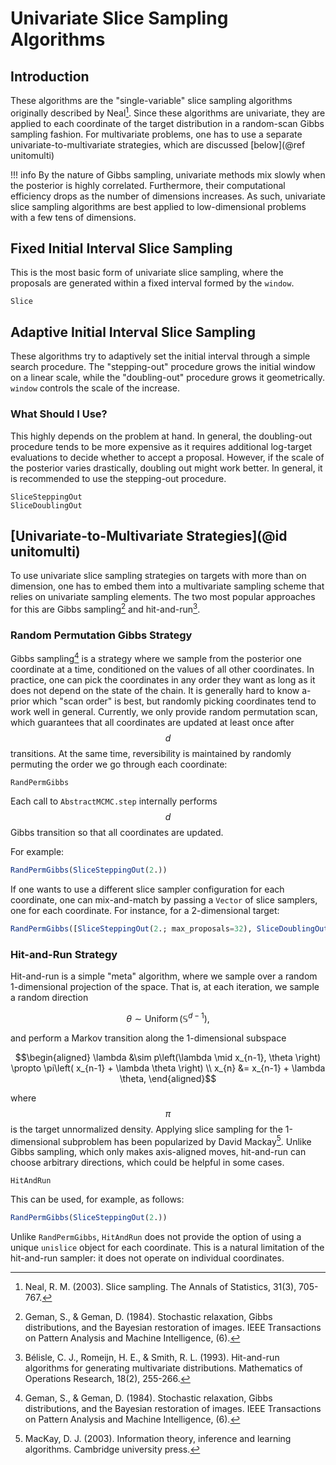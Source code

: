 
# Univariate Slice Sampling Algorithms

## Introduction
These algorithms are the "single-variable" slice sampling algorithms originally described by Neal[^N2003].
Since these algorithms are univariate, they are applied to each coordinate of the target distribution in a random-scan Gibbs sampling fashion.
For multivariate problems, one has to use a separate univariate-to-multivariate strategies, which are discussed [below](@ref unitomulti)


!!! info
    By the nature of Gibbs sampling, univariate methods mix slowly when the posterior is highly correlated.
    Furthermore, their computational efficiency drops as the number of dimensions increases.
    As such, univariate slice sampling algorithms are best applied to low-dimensional problems with a few tens of dimensions.

## Fixed Initial Interval Slice Sampling 
This is the most basic form of univariate slice sampling, where the proposals are generated within a fixed interval formed by the `window`.


```@docs
Slice
```

## Adaptive Initial Interval Slice Sampling

These algorithms try to adaptively set the initial interval through a simple search procedure.
The "stepping-out" procedure grows the initial window on a linear scale, while the "doubling-out" procedure grows it geometrically.
`window` controls the scale of the increase.

### What Should I Use?
This highly depends on the problem at hand.
In general, the doubling-out procedure tends to be more expensive as it requires additional log-target evaluations to decide whether to accept a proposal.
However, if the scale of the posterior varies drastically, doubling out might work better.
In general, it is recommended to use the stepping-out procedure.

```@docs
SliceSteppingOut
SliceDoublingOut
```

## [Univariate-to-Multivariate Strategies](@id unitomulti)
To use univariate slice sampling strategies on targets with more than on dimension, one has to embed them into a multivariate sampling scheme that relies on univariate sampling elements.
The two most popular approaches for this are Gibbs sampling[^GG1984] and hit-and-run[^BRS1993].

### Random Permutation Gibbs Strategy
Gibbs sampling[^GG1984] is a strategy where we sample from the posterior one coordinate at a time, conditioned on the values of all other coordinates.
In practice, one can pick the coordinates in any order they want as long as it does not depend on the state of the chain.
It is generally hard to know a-prior which "scan order" is best, but randomly picking coordinates tend to work well in general.
Currently, we only provide random permutation scan, which guarantees that all coordinates are updated at least once after $$d$$ transitions.
At the same time, reversibility is maintained by randomly permuting the order we go through each coordinate:
```@docs
RandPermGibbs
```
Each call to `AbstractMCMC.step` internally performs $$d$$ Gibbs transition so that all coordinates are updated.

For example:
```julia
RandPermGibbs(SliceSteppingOut(2.))
```

If one wants to use a different slice sampler configuration for each coordinate, one can mix-and-match by passing a `Vector` of slice samplers, one for each coordinate.
For instance, for a 2-dimensional target:
```julia
RandPermGibbs([SliceSteppingOut(2.; max_proposals=32), SliceDoublingOut(2.),])
```

### Hit-and-Run Strategy
Hit-and-run is a simple "meta" algorithm, where we sample over a random 1-dimensional projection of the space.
That is, at each iteration, we sample a random direction
```math
    \theta \sim \operatorname{Uniform}(\mathbb{S}^{d-1}),
```
and perform a Markov transition along the 1-dimensional subspace
```math
\begin{aligned}
    \lambda &\sim p\left(\lambda \mid x_{n-1}, \theta \right) \propto \pi\left( x_{n-1} + \lambda \theta \right) \\
    x_{n} &= x_{n-1} + \lambda \theta,
\end{aligned}
```
where $$\pi$$ is the target unnormalized density.
Applying slice sampling for the 1-dimensional subproblem has been popularized by David Mackay[^M2003].
Unlike Gibbs sampling, which only makes axis-aligned moves, hit-and-run can choose arbitrary directions, which could be helpful in some cases.

```@docs
HitAndRun
```

This can be used, for example, as follows:

```julia
RandPermGibbs(SliceSteppingOut(2.))
```
Unlike `RandPermGibbs`, `HitAndRun` does not provide the option of using a unique `unislice` object for each coordinate.
This is a natural limitation of the hit-and-run sampler: it does not operate on individual coordinates.


[^N2003]: Neal, R. M. (2003). Slice sampling. The Annals of Statistics, 31(3), 705-767.
[^GG1984]: Geman, S., & Geman, D. (1984). Stochastic relaxation, Gibbs distributions, and the Bayesian restoration of images. IEEE Transactions on Pattern Analysis and Machine Intelligence, (6).
[^BRS1993]: Bélisle, C. J., Romeijn, H. E., & Smith, R. L. (1993). Hit-and-run algorithms for generating multivariate distributions. Mathematics of Operations Research, 18(2), 255-266.
[^M2003]: MacKay, D. J. (2003). Information theory, inference and learning algorithms. Cambridge university press.
